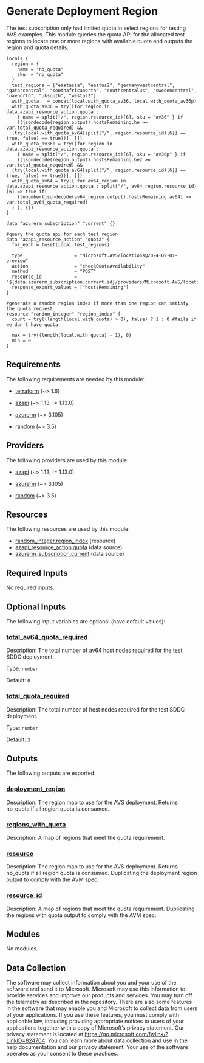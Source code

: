 <!-- BEGIN_TF_DOCS -->
# Generate Deployment Region

The test subscription only had limited quota in select regions for testing AVS examples. This module queries the quota API for the allocated test regions to locate one or more regions with available quota and outputs the region and quota details.

```hcl
locals {
  region = {
    name = "no_quota"
    sku  = "no_quota"
  }
  test_regions = ["eastasia", "eastus2", "germanywestcentral", "qatarcentral", "southafricanorth", "southcentralus", "swedencentral", "uaenorth", "uksouth", "westus2"]
  with_quota   = concat(local.with_quota_av36, local.with_quota_av36p)
  with_quota_av36 = try([for region in data.azapi_resource_action.quota :
    { name = split("/", region.resource_id)[6], sku = "av36" } if
    ((jsondecode(region.output).hostsRemaining.he >= var.total_quota_required) &&
  (try(local.with_quota_av64[split("/", region.resource_id)[6]] == true, false) == true))], [])
  with_quota_av36p = try([for region in data.azapi_resource_action.quota :
    { name = split("/", region.resource_id)[6], sku = "av36p" } if
    ((jsondecode(region.output).hostsRemaining.he2 >= var.total_quota_required) &&
  (try(local.with_quota_av64[split("/", region.resource_id)[6]] == true, false) == true))], [])
  with_quota_av64 = try({ for av64_region in data.azapi_resource_action.quota : split("/", av64_region.resource_id)[6] => true if(
    (tonumber(jsondecode(av64_region.output).hostsRemaining.av64) >= var.total_av64_quota_required)
  ) }, {})
}

data "azurerm_subscription" "current" {}

#query the quota api for each test region
data "azapi_resource_action" "quota" {
  for_each = toset(local.test_regions)

  type                   = "Microsoft.AVS/locations@2024-09-01-preview"
  action                 = "checkQuotaAvailability"
  method                 = "POST"
  resource_id            = "${data.azurerm_subscription.current.id}/providers/Microsoft.AVS/locations/${each.key}"
  response_export_values = ["hostsRemaining"]
}

#generate a random region index if more than one region can satisfy the quota request
resource "random_integer" "region_index" {
  count = try((length(local.with_quota) > 0), false) ? 1 : 0 #fails if we don't have quota

  max = try((length(local.with_quota) - 1), 0)
  min = 0
}
```

<!-- markdownlint-disable MD033 -->
## Requirements

The following requirements are needed by this module:

- <a name="requirement_terraform"></a> [terraform](#requirement\_terraform) (~> 1.6)

- <a name="requirement_azapi"></a> [azapi](#requirement\_azapi) (~> 1.13, != 1.13.0)

- <a name="requirement_azurerm"></a> [azurerm](#requirement\_azurerm) (~> 3.105)

- <a name="requirement_random"></a> [random](#requirement\_random) (~> 3.5)

## Providers

The following providers are used by this module:

- <a name="provider_azapi"></a> [azapi](#provider\_azapi) (~> 1.13, != 1.13.0)

- <a name="provider_azurerm"></a> [azurerm](#provider\_azurerm) (~> 3.105)

- <a name="provider_random"></a> [random](#provider\_random) (~> 3.5)

## Resources

The following resources are used by this module:

- [random_integer.region_index](https://registry.terraform.io/providers/hashicorp/random/latest/docs/resources/integer) (resource)
- [azapi_resource_action.quota](https://registry.terraform.io/providers/Azure/azapi/latest/docs/data-sources/resource_action) (data source)
- [azurerm_subscription.current](https://registry.terraform.io/providers/hashicorp/azurerm/latest/docs/data-sources/subscription) (data source)

<!-- markdownlint-disable MD013 -->
## Required Inputs

No required inputs.

## Optional Inputs

The following input variables are optional (have default values):

### <a name="input_total_av64_quota_required"></a> [total\_av64\_quota\_required](#input\_total\_av64\_quota\_required)

Description: The total number of av64 host nodes required for the test SDDC deployment.

Type: `number`

Default: `0`

### <a name="input_total_quota_required"></a> [total\_quota\_required](#input\_total\_quota\_required)

Description: The total number of host nodes required for the test SDDC deployment.

Type: `number`

Default: `3`

## Outputs

The following outputs are exported:

### <a name="output_deployment_region"></a> [deployment\_region](#output\_deployment\_region)

Description: The region map to use for the AVS deployment. Returns no\_quota if all region quota is consumed.

### <a name="output_regions_with_quota"></a> [regions\_with\_quota](#output\_regions\_with\_quota)

Description: A map of regions that meet the quota requirement.

### <a name="output_resource"></a> [resource](#output\_resource)

Description: The region map to use for the AVS deployment. Returns no\_quota if all region quota is consumed. Duplicating the deployment region output to comply with the AVM spec.

### <a name="output_resource_id"></a> [resource\_id](#output\_resource\_id)

Description: A map of regions that meet the quota requirement. Duplicating the regions with quota output to comply with the AVM spec.

## Modules

No modules.

<!-- markdownlint-disable-next-line MD041 -->
## Data Collection

The software may collect information about you and your use of the software and send it to Microsoft. Microsoft may use this information to provide services and improve our products and services. You may turn off the telemetry as described in the repository. There are also some features in the software that may enable you and Microsoft to collect data from users of your applications. If you use these features, you must comply with applicable law, including providing appropriate notices to users of your applications together with a copy of Microsoft’s privacy statement. Our privacy statement is located at <https://go.microsoft.com/fwlink/?LinkID=824704>. You can learn more about data collection and use in the help documentation and our privacy statement. Your use of the software operates as your consent to these practices.
<!-- END_TF_DOCS -->